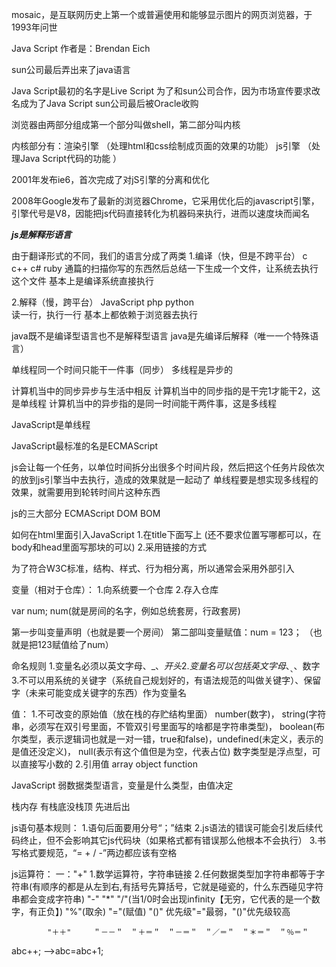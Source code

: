 mosaic，是互联网历史上第一个或普遍使用和能够显示图片的网页浏览器，于1993年问世

Java Script    作者是：Brendan Eich

sun公司最后弄出来了java语言

Java Script最初的名字是Live Script 为了和sun公司合作，因为市场宣传要求改名成为了Java Script
sun公司最后被Oracle收购

浏览器由两部分组成第一个部分叫做shell，第二部分叫内核

内核部分有：渲染引擎  （处理html和css绘制成页面的效果的功能）
           js引擎    （处理Java Script代码的功能 ）

2001年发布ie6，首次完成了对jS引擎的分离和优化

2008年Google发布了最新的浏览器Chrome，它采用优化后的javascript引擎，引擎代号是V8，因能把js代码直接转化为机器码来执行，进而以速度块而闻名

***js是解释形语言***

由于翻译形式的不同，我们的语言分成了两类
1.编译（快，但是不跨平台）    c c++  c# ruby
      通篇的扫描你写的东西然后总结一下生成一个文件，让系统去执行这个文件 
      基本上是编译系统直接执行

2.解释（慢，跨平台）   JavaScript php  python     
      读一行，执行一行 
      基本上都依赖于浏览器去执行


java既不是编译型语言也不是解释型语言
java是先编译后解释（唯一一个特殊语言）

单线程同一个时间只能干一件事（同步）
多线程是异步的

计算机当中的同步异步与生活中相反 
计算机当中的同步指的是干完1才能干2，这是单线程
计算机当中的异步指的是同一时间能干两件事，这是多线程


JavaScript是单线程

JavaScript最标准的名是ECMAScript

js会让每一个任务，以单位时间拆分出很多个时间片段，然后把这个任务片段依次的放到js引擎当中去执行，造成的效果就是一起动了
单线程要是想实现多线程的效果，就需要用到轮转时间片这种东西


js的三大部分
ECMAScript DOM BOM


如何在html里面引入JavaScript
                           1.在title下面写上<script></script>   (还不要求位置写哪都可以，在body和head里面写那块的可以)
                           2.采用链接的方式

为了符合W3C标准，结构、样式、行为相分离，所以通常会采用外部引入


变量（相对于仓库）：
                  1.向系统要一个仓库
                  2.存入仓库

var num;    num(就是房间的名字，例如总统套房，行政套房)

第一步叫变量声明（也就是要一个房间）
第二部叫变量赋值：num = 123； （也就是把123赋值给了num）


命名规则
        1.变量名必须以英文字母、_、$开头
        2.变量名可以包括英文字母、_、$、数字
        3.不可以用系统的关键字（系统自己规划好的，有语法规范的叫做关键字）、保留字（未来可能变成关键字的东西）作为变量名


值：
   1.不可改变的原始值（放在栈的存贮结构里面）
   number(数字)，
   string(字符串，必须写在双引号里面，不管双引号里面写的啥都是字符串类型)，
   boolean(布尔类型，表示逻辑词也就是一对一错，true和false)，undefined(未定义，表示的是值还没定义)，
   null(表示有这个值但是为空，代表占位)
   数字类型是浮点型，可以直接写小数的
   2.引用值
           array
           object
           function
           




JavaScript 弱数据类型语言，变量是什么类型，由值决定

栈内存
     有栈底没栈顶
     先进后出


js语句基本规则：
              1.语句后面要用分号“；”结束
              2.js语法的错误可能会引发后续代码终止，但不会影响其它js代码块（如果格式都有错误那么他根本不会执行）
              3.书写格式要规范，“= + / -”两边都应该有空格


js运算符：
         一："+"
                1.数学运算符，字符串链接
                2.任何数据类型加字符串都等于字符串(有顺序的都是从左到右,有括号先算括号，它就是碰瓷的，什么东西碰见字符串都会变成字符串)
            "-" "*" "/"(当1/0时会出现infinity【无穷，它代表的是一个数字，有正负】)    "%"(取余)   "="(赋值) "()"
            优先级"="最弱，"()"优先级较高


            "＋＋"　　　＂－－＂　＂＋＝＂　＂－＝＂　＂／＝＂　＂＊＝＂　＂％＝＂  
        
abc++; -->abc=abc+1;